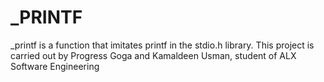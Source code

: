 <h1>_PRINTF</h1>
<p>_printf is a function that imitates printf in the stdio.h library. This project is carried out by Progress Goga and Kamaldeen Usman, student of ALX Software Engineering</p>
